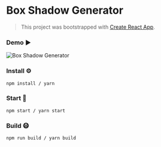 # Box Shadow Generator
> This project was bootstrapped with [Create React App](https://github.com/facebook/create-react-app).

### Demo ▶️
![Box Shadow Generator](/assets/demo.gif)

### Install ⚙️

```
npm install / yarn
```

### Start 🏃

```
npm start / yarn start
```

### Build 😷

```
npm run build / yarn build
```

